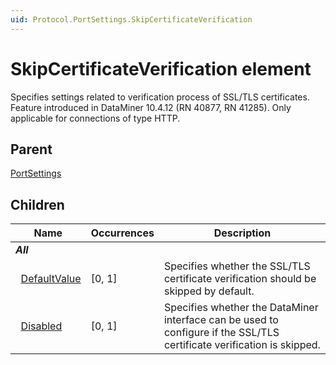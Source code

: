 ```yaml
---
uid: Protocol.PortSettings.SkipCertificateVerification
---
```


# SkipCertificateVerification element

Specifies settings related to verification process of SSL/TLS certificates. Feature introduced in DataMiner 10.4.12 (RN 40877, RN 41285).
Only applicable for connections of type HTTP.

## Parent

[PortSettings](xref:Protocol.PortSettings)

## Children

|Name|Occurrences|Description|
|--- |--- |--- |
|***All***|||
|&nbsp;&nbsp;[DefaultValue](xref:Protocol.PortSettings.SkipCertificateVerification.DefaultValue)|[0, 1]|Specifies whether the SSL/TLS certificate verification should be skipped by default.|
|&nbsp;&nbsp;[Disabled](xref:Protocol.PortSettings.SkipCertificateVerification.Disabled)|[0, 1]|Specifies whether the DataMiner interface can be used to configure if the SSL/TLS certificate verification is skipped.|
